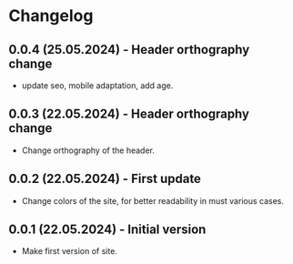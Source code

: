 # Changelog

## 0.0.4 (25.05.2024) - Header orthography change

- update seo, mobile adaptation, add age.

## 0.0.3 (22.05.2024) - Header orthography change

- Change orthography of the header.

## 0.0.2 (22.05.2024) - First update

- Change colors of the site, for better readability in must various cases.

## 0.0.1 (22.05.2024) - Initial version

- Make first version of site.
